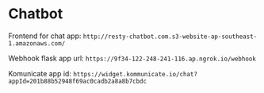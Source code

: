 
# Chatbot

Frontend for chat app: `http://resty-chatbot.com.s3-website-ap-southeast-1.amazonaws.com/`

Webhook flask app url: `https://9f34-122-248-241-116.ap.ngrok.io/webhook` 

Komunicate app id: `https://widget.kommunicate.io/chat?appId=201b88b52948f69ac0cadb2a8a8b7cbdc`
